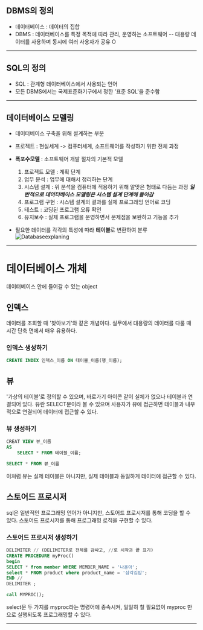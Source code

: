 ## DBMS의 정의
- 데이터베이스 : 데이터의 집합
- DBMS : 데이터베이스를 특정 목적에 따라 관리, 운영하는 소프트웨어
-- 대용량 데이터를 사용하며 동시에 여러 사용자가 공유 O
---
## SQL의 정의
- SQL : 관계형 데이터베이스에서 사용되는 언어
- 모든 DBMS에서는 국제표준화기구에서 정한 '표준 SQL'을 준수함
---
## 데이터베이스 모델링
- 데이터베이스 구축을 위해 설계하는 부분
- 프로젝트 : 현실세계 -> 컴퓨터세계, 소프트웨어를 작성하기 위한 전체 과정

- **폭포수모델** : 소프트웨어 개발 절차의 기본적 모델
    1. 프로젝트 모델 :  계획 단계
    2. 업무 분석 : 업무에 대해서 정리하는 단계
    3. 시스템 설계 : 위 분석을 컴퓨터에 적용하기 위해 알맞은 형태로 다듬는 과정
    ***일반적으로 데이터베이스 모델링은 시스템 설계 단계에 들어감***
    4. 프로그램 구현 : 시스템 설계의 결과를 실제 프로그래밍 언어로 코딩
    5. 테스트 : 코딩된 프로그램 오류 확인
    6. 유지보수 : 실제 프로그램을 운영하면서 문제점을 보완하고 기능을 추가

- 필요한 데이터를 각각의 특성에 따라 **테이블**로 변환하여 분류
![Databaseexplaning](https://github.com/enaematroos/Image/blob/main/%EC%BA%A1%EC%B2%98.PNG?raw=true)

---

# 데이터베이스 개체
데이터베이스 안에 들어갈 수 있는 object

## 인덱스
데이터를 조회할 때 '찾아보기'와 같은 개념이다.
실무에서 대용량의 데이터를 다룰 때 시간 단축 면에서 매우 유용하다.

### 인덱스 생성하기
```SQL
CREATE INDEX 인덱스_이름 ON 테이블_이름(행_이름);
```

## 뷰
'가상의 테이블'로 정의할 수 있으며, 바로가기 아이콘 같이 실체가 없으나 테이블과 연결되어 있다.
뷰란 SELECT문이라 볼 수 있으며 사용자가 뷰에 접근하면 테이블과 내부적으로 연결되어 데이터에 접근할 수 있다.

### 뷰 생성하기
```SQL
CREAT VIEW 뷰_이름
AS
    SELECT * FROM 테이블_이름;

SELECT * FROM 뷰_이름
```

이처럼 뷰는 실제 테이블은 아니지만, 실제 테이블과 동일하게 데이터에 접근할 수 있다. 

## 스토어드 프로시저
sql은 일반적인 프로그래밍 언어가 아니지만, 스토어드 프로시저를 통해 코딩을 할 수 있다.
스토어드 프로시저를 통해 프로그래밍 로직을 구현할 수 있다.

### 스토어드 프로시저 생성하기
```SQL
DELIMITER // (DELIMITER로 전체를 감싸고, //로 시작과 끝 표기)
CREATE PROCEDURE myProc()
begin
SELECT * from member WHERE MEMBER_NAME = '나훈아';
select * FROM product where product_name = '삼각김밥'; 
END //
DELIMITER ;

call MYPROC();
```

select문 두 가지를 myproc라는 명령어에 종속시켜, 일일히 칠 필요없이 myproc 만으로 실행되도록 프로그래밍할 수 있다.

---